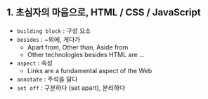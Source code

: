 ## 1. 초심자의 마음으로, HTML / CSS / JavaScript

- `building block` : 구성 요소
- `besides` : ~외에, 게다가
    - Apart from, Other than, Aside from
    - Other technologies besides HTML are …
- `aspect` : 속성
    - Links are a fundamental aspect of the Web
- `annotate` : 주석을 달다
- `set off` : 구분하다 (set apart), 분리하다
